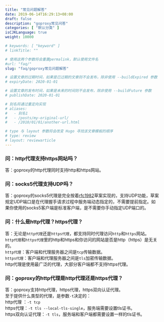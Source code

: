 ```yaml
---
title: "常见问题解答"
date: 2019-06-14T16:29:13+08:00
draft: false
description: "goproxy常见问答"
categories: [ "默认分类" ]
isCJKLanguage: true
weight: 10000

# keywords: [ "keyword" ]
# linkTitle: ""

# 使用这两个参数将会重置permalink，默认使用文件名
#url: "faq/" 
slug: "faq/goproxy常见问题解答"

# 设置文章的过期时间，如果是已过期的文章则不会发布，除非使用 --buildExpired 参数
# expiryDate: 2020-01-01

# 设置文章的发布时间，如果是未来的时间则不会发布，除非使用 --buildFuture 参数
# publishDate: 2020-01-01

# 别名将通过重定向实现
# aliases:
#   - 别名1
#   - /posts/my-original-url/
#   - /2010/01/01/another-url.html

# type 与 layout 参数将会改变 Hugo 寻找该文章模板的顺序
# type: review
# layout: reviewarticle
---
```


### 问：http代理支持https网站吗？
答：goproxy的http代理同时支持http和https网站。

### 问：socks5代理支持UDP吗？
答：goproxy的socks5代理是完全按着[rfc1982](https://tools.ietf.org/html/rfc1928)草案实现的，支持UDP功能，草案规定UDP端口是在代理握手请求过程中服务端动态指定的，不需要提前指定。如果你使用的socks5客户端是标准客户端，是不需要你手动指定UDP端口的。  

### 问：什么是http代理？https代理？
答：无论是`http代理`还是`https代理`，都支持同时代理访问`http`和`https`网站。  
`http代理`和`https代理`里的http和https和你访问的网站是否是http（https）是无关的。  
`http代理`：客户端和代理服务器之间是`tcp`传输数据。  
`https代理`：客户端和代理服务器之间是`tls`加密传输数据。  
http代理是使用最广泛的代理，大部分客户端都不支持https代理。  

### 问：goproxy的http代理是http代理还是https代理？
答：goproxy支持http代理，https代理，https双向认证代理。  
至于提供什么类型的代理，是参数`-t`决定的：  
http代理 ：`-t tcp`    
https代理：`-t tls --local-tls-single`，服务端需要设置tls证书。  
https双向认证代理：`-t tls`，服务端和客户端都需要设置一样的tls证书。    
